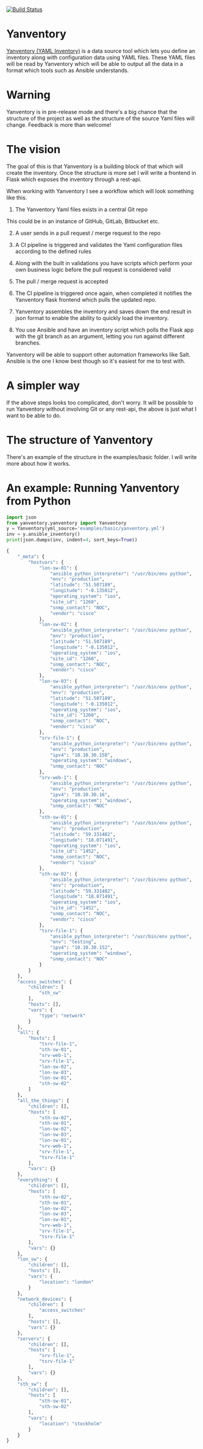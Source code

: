 [![Build Status](https://travis-ci.org/ogenstad/yanventory.svg?branch=develop)](https://travis-ci.org/ogenstad/yanventory)

Yanventory
==========

[Yanventory (YAML Inventory)](https://networklore.com/yanventory/) is a data source tool which lets you define an inventory along with configuration data using YAML files. These YAML files will be read by Yanventory which will be able to output all the data in a format which tools such as Ansible understands.

Warning
=======

Yanventory is in pre-release mode and there's a big chance that the structure of the project as well as the structure of the source Yaml files will change. Feedback is more than welcome!

The vision
==========

The goal of this is that Yanventory is a building block of that which will create the inventory. Once the structure is more set I will write a frontend in Flask which exposes the inventory through a rest-api.

When working with Yanventory I see a workflow which will look something like this.

1) The Yanventory Yaml files exists in a central Git repo

This could be in an instance of GitHub, GitLab, Bitbucket etc.

2) A user sends in a pull request / merge request to the repo

3) A CI pipeline is triggered and validates the Yaml configuration files according to the defined rules

4) Along with the built in validations you have scripts which perform your own business logic before the pull request is considered valid

5) The pull / merge request is accepted

6) The CI pipeline is triggered once again, when completed it notifies the Yanventory flask frontend which pulls the updated repo.

7) Yanventory assembles the inventory and saves down the end result in json format to enable the ability to quickly load the inventory.

7) You use Ansible and have an inventory script which polls the Flask app with the git branch as an argument, letting you run against different branches.

Yanventory will be able to support other automation frameworks like Salt. Ansible is the one I know best though so it's easiest for me to test with.

A simpler way
=============

If the above steps looks too complicated, don't worry. It will be possible to run Yanventory without involving Git or any rest-api, the above is just what I want to be able to do.

The structure of Yanventory
===========================

There's an example of the structure in the examples/basic folder. I will write more about how it works.

An example: Running Yanventory from Python
==========================================

```python
import json
from yanventory.yanventory import Yanventory
y = Yanventory(yml_source='examples/basic/yanventory.yml')
inv = y.ansible_inventory()
print(json.dumps(inv, indent=4, sort_keys=True))

{
    "_meta": {
        "hostvars": {
            "lon-sw-01": {
                "ansible_python_interpreter": "/usr/bin/env python",
                "env": "production",
                "latitude": "51.507189",
                "longitude": "-0.135012",
                "operating_system": "ios",
                "site_id": "1260",
                "snmp_contact": "NOC",
                "vendor": "cisco"
            },
            "lon-sw-02": {
                "ansible_python_interpreter": "/usr/bin/env python",
                "env": "production",
                "latitude": "51.507189",
                "longitude": "-0.135012",
                "operating_system": "ios",
                "site_id": "1260",
                "snmp_contact": "NOC",
                "vendor": "cisco"
            },
            "lon-sw-03": {
                "ansible_python_interpreter": "/usr/bin/env python",
                "env": "production",
                "latitude": "51.507189",
                "longitude": "-0.135012",
                "operating_system": "ios",
                "site_id": "1260",
                "snmp_contact": "NOC",
                "vendor": "cisco"
            },
            "srv-file-1": {
                "ansible_python_interpreter": "/usr/bin/env python",
                "env": "production",
                "ipv4": "10.10.30.158",
                "operating_system": "windows",
                "snmp_contact": "NOC"
            },
            "srv-web-1": {
                "ansible_python_interpreter": "/usr/bin/env python",
                "env": "production",
                "ipv4": "10.10.30.16",
                "operating_system": "windows",
                "snmp_contact": "NOC"
            },
            "sth-sw-01": {
                "ansible_python_interpreter": "/usr/bin/env python",
                "env": "production",
                "latitude": "59.331482",
                "longitude": "18.071491",
                "operating_system": "ios",
                "site_id": "1452",
                "snmp_contact": "NOC",
                "vendor": "cisco"
            },
            "sth-sw-02": {
                "ansible_python_interpreter": "/usr/bin/env python",
                "env": "production",
                "latitude": "59.331482",
                "longitude": "18.071491",
                "operating_system": "ios",
                "site_id": "1452",
                "snmp_contact": "NOC",
                "vendor": "cisco"
            },
            "tsrv-file-1": {
                "ansible_python_interpreter": "/usr/bin/env python",
                "env": "testing",
                "ipv4": "10.10.30.152",
                "operating_system": "windows",
                "snmp_contact": "NOC"
            }
        }
    },
    "access_switches": {
        "children": [
            "sth_sw"
        ],
        "hosts": [],
        "vars": {
            "type": "network"
        }
    },
    "all": {
        "hosts": [
            "tsrv-file-1",
            "sth-sw-01",
            "srv-web-1",
            "srv-file-1",
            "lon-sw-02",
            "lon-sw-03",
            "lon-sw-01",
            "sth-sw-02"
        ]
    },
    "all_the_things": {
        "children": [],
        "hosts": [
            "sth-sw-02",
            "sth-sw-01",
            "lon-sw-02",
            "lon-sw-03",
            "lon-sw-01",
            "srv-web-1",
            "srv-file-1",
            "tsrv-file-1"
        ],
        "vars": {}
    },
    "everything": {
        "children": [],
        "hosts": [
            "sth-sw-02",
            "sth-sw-01",
            "lon-sw-02",
            "lon-sw-03",
            "lon-sw-01",
            "srv-web-1",
            "srv-file-1",
            "tsrv-file-1"
        ],
        "vars": {}
    },
    "lon_sw": {
        "children": [],
        "hosts": [],
        "vars": {
            "location": "london"
        }
    },
    "network_devices": {
        "children": [
            "access_switches"
        ],
        "hosts": [],
        "vars": {}
    },
    "servers": {
        "children": [],
        "hosts": [
            "srv-file-1",
            "tsrv-file-1"
        ],
        "vars": {}
    },
    "sth_sw": {
        "children": [],
        "hosts": [
            "sth-sw-01",
            "sth-sw-02"
        ],
        "vars": {
            "location": "stockholm"
        }
    }
}

```
